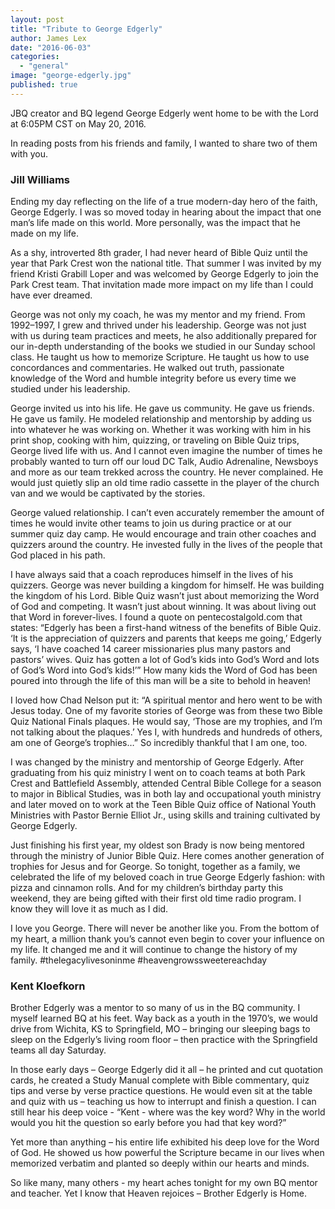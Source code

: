 ```yaml
---
layout: post
title: "Tribute to George Edgerly"
author: James Lex
date: "2016-06-03"
categories: 
  - "general"
image: "george-edgerly.jpg"
published: true
---
```


JBQ creator and BQ legend George Edgerly went home to be with the Lord at 6:05PM CST on May 20, 2016.

In reading posts from his friends and family, I wanted to share two of them with you.

### Jill Williams

Ending my day reflecting on the life of a true modern-day hero of the faith, George Edgerly. I was so moved today in hearing about the impact that one man’s life made on this world. More personally, was the impact that he made on my life.

As a shy, introverted 8th grader, I had never heard of Bible Quiz until the year that Park Crest won the national title. That summer I was invited by my friend Kristi Grabill Loper and was welcomed by George Edgerly to join the Park Crest team. That invitation made more impact on my life than I could have ever dreamed.

George was not only my coach, he was my mentor and my friend. From 1992–1997, I grew and thrived under his leadership. George was not just with us during team practices and meets, he also additionally prepared for our in-depth understanding of the books we studied in our Sunday school class. He taught us how to memorize Scripture. He taught us how to use concordances and commentaries. He walked out truth, passionate knowledge of the Word and humble integrity before us every time we studied under his leadership.

George invited us into his life. He gave us community. He gave us friends. He gave us family. He modeled relationship and mentorship by adding us into whatever he was working on. Whether it was working with him in his print shop, cooking with him, quizzing, or traveling on Bible Quiz trips, George lived life with us. And I cannot even imagine the number of times he probably wanted to turn off our loud DC Talk, Audio Adrenaline, Newsboys and more as our team trekked across the country. He never complained. He would just quietly slip an old time radio cassette in the player of the church van and we would be captivated by the stories.

George valued relationship. I can’t even accurately remember the amount of times he would invite other teams to join us during practice or at our summer quiz day camp. He would encourage and train other coaches and quizzers around the country. He invested fully in the lives of the people that God placed in his path.

I have always said that a coach reproduces himself in the lives of his quizzers. George was never building a kingdom for himself. He was building the kingdom of his Lord. Bible Quiz wasn’t just about memorizing the Word of God and competing. It wasn’t just about winning. It was about living out that Word in forever-lives. I found a quote on pentecostalgold.com that states: “Edgerly has been a first-hand witness of the benefits of Bible Quiz. ‘It is the appreciation of quizzers and parents that keeps me going,’ Edgerly says, ‘I have coached 14 career missionaries plus many pastors and pastors’ wives. Quiz has gotten a lot of God’s kids into God’s Word and lots of God’s Word into God’s kids!’” How many kids the Word of God has been poured into through the life of this man will be a site to behold in heaven!

I loved how Chad Nelson put it: “A spiritual mentor and hero went to be with Jesus today. One of my favorite stories of George was from these two Bible Quiz National Finals plaques. He would say, ‘Those are my trophies, and I’m not talking about the plaques.’ Yes I, with hundreds and hundreds of others, am one of George’s trophies…” So incredibly thankful that I am one, too.

I was changed by the ministry and mentorship of George Edgerly. After graduating from his quiz ministry I went on to coach teams at both Park Crest and Battlefield Assembly, attended Central Bible College for a season to major in Biblical Studies, was in both lay and occupational youth ministry and later moved on to work at the Teen Bible Quiz office of National Youth Ministries with Pastor Bernie Elliot Jr., using skills and training cultivated by George Edgerly.

Just finishing his first year, my oldest son Brady is now being mentored through the ministry of Junior Bible Quiz. Here comes another generation of trophies for Jesus and for George. So tonight, together as a family, we celebrated the life of my beloved coach in true George Edgerly fashion: with pizza and cinnamon rolls. And for my children’s birthday party this weekend, they are being gifted with their first old time radio program. I know they will love it as much as I did.

I love you George. There will never be another like you. From the bottom of my heart, a million thank you’s cannot even begin to cover your influence on my life. It changed me and it will continue to change the history of my family. ‪#‎thelegacylivesoninme‬ ‪#‎heavengrowssweetereachday‬

### Kent Kloefkorn

Brother Edgerly was a mentor to so many of us in the BQ community. I myself learned BQ at his feet. Way back as a youth in the 1970’s, we would drive from Wichita, KS to Springfield, MO – bringing our sleeping bags to sleep on the Edgerly’s living room floor – then practice with the Springfield teams all day Saturday.

In those early days – George Edgerly did it all – he printed and cut quotation cards, he created a Study Manual complete with Bible commentary, quiz tips and verse by verse practice questions. He would even sit at the table and quiz with us – teaching us how to interrupt and finish a question. I can still hear his deep voice - “Kent - where was the key word? Why in the world would you hit the question so early before you had that key word?”

Yet more than anything – his entire life exhibited his deep love for the Word of God. He showed us how powerful the Scripture became in our lives when memorized verbatim and planted so deeply within our hearts and minds.

So like many, many others - my heart aches tonight for my own BQ mentor and teacher. Yet I know that Heaven rejoices – Brother Edgerly is Home.
